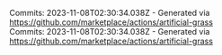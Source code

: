 Commits: 2023-11-08T02:30:34.038Z - Generated via https://github.com/marketplace/actions/artificial-grass
<br>
Commits: 2023-11-08T02:30:34.038Z - Generated via https://github.com/marketplace/actions/artificial-grass
<br>
